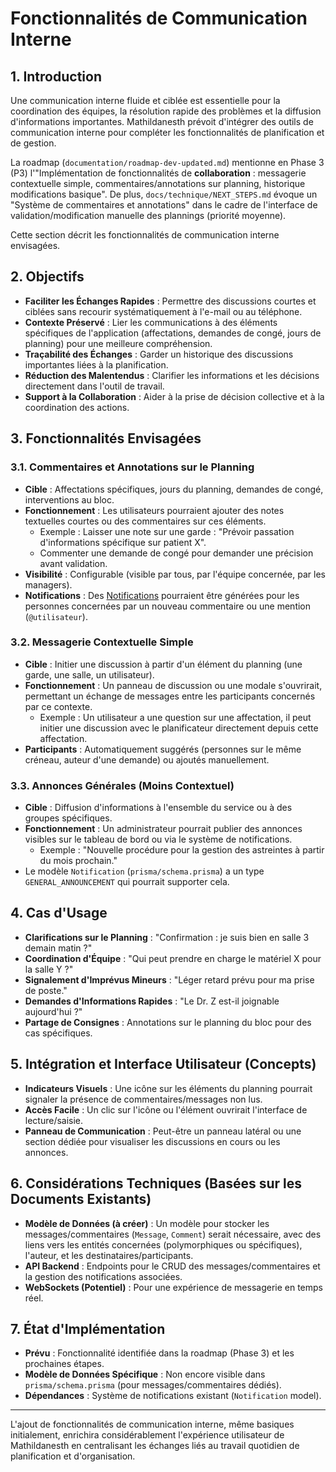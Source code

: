 # Fonctionnalités de Communication Interne

## 1. Introduction

Une communication interne fluide et ciblée est essentielle pour la coordination des équipes, la résolution rapide des problèmes et la diffusion d'informations importantes. Mathildanesth prévoit d'intégrer des outils de communication interne pour compléter les fonctionnalités de planification et de gestion.

La roadmap (`documentation/roadmap-dev-updated.md`) mentionne en Phase 3 (P3) l'"Implémentation de fonctionnalités de **collaboration** : messagerie contextuelle simple, commentaires/annotations sur planning, historique modifications basique". De plus, `docs/technique/NEXT_STEPS.md` évoque un "Système de commentaires et annotations" dans le cadre de l'interface de validation/modification manuelle des plannings (priorité moyenne).

Cette section décrit les fonctionnalités de communication interne envisagées.

## 2. Objectifs

- **Faciliter les Échanges Rapides** : Permettre des discussions courtes et ciblées sans recourir systématiquement à l'e-mail ou au téléphone.
- **Contexte Préservé** : Lier les communications à des éléments spécifiques de l'application (affectations, demandes de congé, jours de planning) pour une meilleure compréhension.
- **Traçabilité des Échanges** : Garder un historique des discussions importantes liées à la planification.
- **Réduction des Malentendus** : Clarifier les informations et les décisions directement dans l'outil de travail.
- **Support à la Collaboration** : Aider à la prise de décision collective et à la coordination des actions.

## 3. Fonctionnalités Envisagées

### 3.1. Commentaires et Annotations sur le Planning

- **Cible** : Affectations spécifiques, jours du planning, demandes de congé, interventions au bloc.
- **Fonctionnement** : Les utilisateurs pourraient ajouter des notes textuelles courtes ou des commentaires sur ces éléments.
  - Exemple : Laisser une note sur une garde : "Prévoir passation d'informations spécifique sur patient X".
  - Commenter une demande de congé pour demander une précision avant validation.
- **Visibilité** : Configurable (visible par tous, par l'équipe concernée, par les managers).
- **Notifications** : Des [Notifications](./../12_Notifications_Alertes/01_Systeme_Notifications.md) pourraient être générées pour les personnes concernées par un nouveau commentaire ou une mention (`@utilisateur`).

### 3.2. Messagerie Contextuelle Simple

- **Cible** : Initier une discussion à partir d'un élément du planning (une garde, une salle, un utilisateur).
- **Fonctionnement** : Un panneau de discussion ou une modale s'ouvrirait, permettant un échange de messages entre les participants concernés par ce contexte.
  - Exemple : Un utilisateur a une question sur une affectation, il peut initier une discussion avec le planificateur directement depuis cette affectation.
- **Participants** : Automatiquement suggérés (personnes sur le même créneau, auteur d'une demande) ou ajoutés manuellement.

### 3.3. Annonces Générales (Moins Contextuel)

- **Cible** : Diffusion d'informations à l'ensemble du service ou à des groupes spécifiques.
- **Fonctionnement** : Un administrateur pourrait publier des annonces visibles sur le tableau de bord ou via le système de notifications.
  - Exemple : "Nouvelle procédure pour la gestion des astreintes à partir du mois prochain."
- Le modèle `Notification` (`prisma/schema.prisma`) a un type `GENERAL_ANNOUNCEMENT` qui pourrait supporter cela.

## 4. Cas d'Usage

- **Clarifications sur le Planning** : "Confirmation : je suis bien en salle 3 demain matin ?"
- **Coordination d'Équipe** : "Qui peut prendre en charge le matériel X pour la salle Y ?"
- **Signalement d'Imprévus Mineurs** : "Léger retard prévu pour ma prise de poste."
- **Demandes d'Informations Rapides** : "Le Dr. Z est-il joignable aujourd'hui ?"
- **Partage de Consignes** : Annotations sur le planning du bloc pour des cas spécifiques.

## 5. Intégration et Interface Utilisateur (Concepts)

- **Indicateurs Visuels** : Une icône sur les éléments du planning pourrait signaler la présence de commentaires/messages non lus.
- **Accès Facile** : Un clic sur l'icône ou l'élément ouvrirait l'interface de lecture/saisie.
- **Panneau de Communication** : Peut-être un panneau latéral ou une section dédiée pour visualiser les discussions en cours ou les annonces.

## 6. Considérations Techniques (Basées sur les Documents Existants)

- **Modèle de Données (à créer)** : Un modèle pour stocker les messages/commentaires (`Message`, `Comment`) serait nécessaire, avec des liens vers les entités concernées (polymorphiques ou spécifiques), l'auteur, et les destinataires/participants.
- **API Backend** : Endpoints pour le CRUD des messages/commentaires et la gestion des notifications associées.
- **WebSockets (Potentiel)** : Pour une expérience de messagerie en temps réel.

## 7. État d'Implémentation

- **Prévu** : Fonctionnalité identifiée dans la roadmap (Phase 3) et les prochaines étapes.
- **Modèle de Données Spécifique** : Non encore visible dans `prisma/schema.prisma` (pour messages/commentaires dédiés).
- **Dépendances** : Système de notifications existant (`Notification` model).

---

L'ajout de fonctionnalités de communication interne, même basiques initialement, enrichira considérablement l'expérience utilisateur de Mathildanesth en centralisant les échanges liés au travail quotidien de planification et d'organisation.

